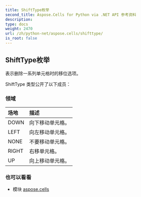 ```yaml
---
title: ShiftType枚举
second_title: Aspose.Cells for Python via .NET API 参考资料
description:
type: docs
weight: 2470
url: /zh/python-net/aspose.cells/shifttype/
is_root: false
---
```

## ShiftType枚举
表示删除一系列单元格时的移位选项。



ShiftType 类型公开了以下成员：

### 领域
|场地|描述|
| :- | :- |
| DOWN |向下移动单元格。|
| LEFT |向左移动单元格。|
| NONE |不要移动单元格。|
| RIGHT |右移单元格。|
| UP |向上移动单元格。|



### 也可以看看
* 模块 [aspose.cells](..)

